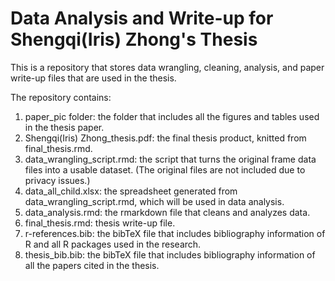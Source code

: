 # Data Analysis and Write-up for Shengqi(Iris) Zhong's Thesis

This is a repository that stores data wrangling, cleaning, analysis, and paper write-up files that are used in the thesis. 

The repository contains:
1. paper_pic folder: the folder that includes all the figures and tables used in the thesis paper.
2. Shengqi(Iris) Zhong_thesis.pdf: the final thesis product, knitted from final_thesis.rmd. 
3. data_wrangling_script.rmd: the script that turns the original frame data files into a usable dataset. (The original files are not included due to privacy issues.)
4. data_all_child.xlsx: the spreadsheet generated from data_wrangling_script.rmd, which will be used in data analysis. 
5. data_analysis.rmd: the rmarkdown file that cleans and analyzes data.
6. final_thesis.rmd: thesis write-up file.
7. r-references.bib: the bibTeX file that includes bibliography information of R and all R packages used in the research. 
8. thesis_bib.bib: the bibTeX file that includes bibliography information of all the papers cited in the thesis. 
